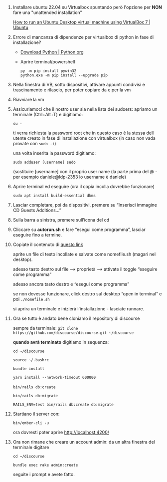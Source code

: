 1. Installare ubuntu 22.04 su Virtualbox spuntando però l'opzione per **NON** fare una "unattended installation"
   
   [How to run an Ubuntu Desktop virtual machine using VirtualBox 7 | Ubuntu](https://ubuntu.com/tutorials/how-to-run-ubuntu-desktop-on-a-virtual-machine-using-virtualbox#1-overview)

2. Errore di mancanza di dipendenze per virtualbox di python in fase di installazione?
   
   - [Download Python | Python.org](https://www.python.org/downloads/)
   
   - Aprire terminal/powershell  
     
     `py -m pip install pywin32`  
     `python.exe -m pip install --upgrade pip`
     

3. Nella finestra di VB, sotto dispositivi, attivare appunti condivisi e trascinamento e rilascio, per poter copiare da e per la vm

4. Riavviare la vm

5. Assicuriamoci che il nostro user sia nella lista dei sudoers: apriamo un terminale (Ctrl+Alt+T) e digitiamo:
   
   
   `su -`
   
   
   ti verra richiesta la password root che in questo caso è la stessa dell utente creato in fase di installazione con virtualbox (in caso non vada provate con `sudo -i`)
   
   una volta inserita la password digitiamo:
   
   
   `sudo adduser [username] sudo` 
   
   (sostituire [username] con il proprio user name (la parte prima del @ - per esempio daniele@ldp-2353 lo username è daniele)

6. Aprire terminal ed eseguire (ora il copia incolla dovrebbe funzionare)
   
   `sudo apt install build-essential dkms`
   

7. Lasciar completare, poi da dispositivi, premere su “Inserisci immagine CD Guests Additions…”

8. Sulla barra a sinistra, premere sull’icona del cd

9. Cliccare su **autorun.sh** e fare “esegui come programma”, lasciar eseguire fino a termine.

10. Copiate il contenuto di [questo link](https://raw.githubusercontent.com/DanieleMancini/install-rails/main/linux)
    
    aprite un file di testo incollate e salvate come nomefile.sh (magari nel desktop).
    
    adesso tasto destro sul file —> proprietà —> attivate il toggle “eseguire come programma”
       
    adesso ancora tasto destro e “esegui come programma”
    
    se non dovesse funzionare, click destro sul desktop “open in terminal” e poi `./nomefile.sh`
    
    si aprira un terminale e inizierà l'installazione - lasciate runnare.

11. Ora se tutto è andato bene cloniamo il repository di discourse
    
    sempre da terminale:
    `git clone https://github.com/discourse/discourse.git ~/discourse`
    
    **quando avrà terminato** digitiamo in sequenza:
    
    `cd ~/discourse`
    
    `source ~/.bashrc`
    
    `bundle install`
    
    `yarn install --network-timeout 600000`
    
    `bin/rails db:create` 
    
    `bin/rails db:migrate`
    
    `RAILS_ENV=test bin/rails db:create db:migrate`

12. Startiano il server con:
    
    `bin/ember-cli -u`
    
    ora dovresti poter aprire [http://localhost:4200/](http://localhost:4200/)

13. Ora non rimane che creare un account admin:
    da un altra finestra del terminale digitare 
    
    `cd ~/discourse`
    
    `bundle exec rake admin:create`
    
    seguite i prompt e avete fatto.




























